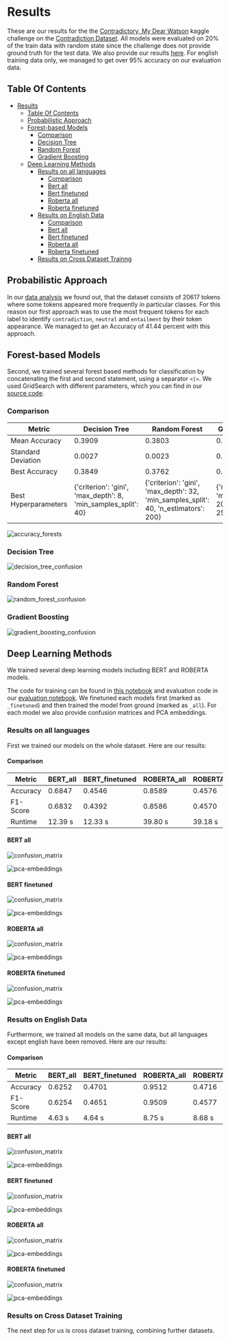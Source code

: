 # Results

These are our results for the the [Contradictory, My Dear Watson](https://www.kaggle.com/competitions/contradictory-my-dear-watson/data) kaggle challenge on the [Contradiction Dataset](https://www.kaggle.com/competitions/contradictory-my-dear-watson/data). All models were evaluated on 20% of the train data with random state since the challenge does not provide ground truth for the test data. We also provide our results [here](\final-project\output). For english training data only, we managed to get over 95% accuracy on our evaluation data. 

## Table Of Contents

- [Results](#results)
    - [Table Of Contents](#table-of-contents)
    - [Probabilistic Approach](#probabilistic-approach)
    - [Forest-based Models](#forest-based-models)
        - [Comparison](#comparison)
        - [Decision Tree](#decision-tree)
        - [Random Forest](#random-forest)
        - [Gradient Boosting](#gradient-boosting)
    - [Deep Learning Methods](#deep-learning-methods)
        - [Results on all languages](#results-on-all-languages)
            - [Comparison](#comparison-1)
            - [Bert all](#bert-all)
            - [Bert finetuned](#bert-finetuned)
            - [Roberta all](#roberta-all)
            - [Roberta finetuned](#roberta-finetuned)
        - [Results on English Data](#results-on-english-data)
            - [Comparison](#comparison-2)
            - [Bert all](#bert-all-1)
            - [Bert finetuned](#bert-finetuned-1)
            - [Roberta all](#roberta-all-1)
            - [Roberta finetuned](#roberta-finetuned-1)
        - [Results on Cross Dataset Trainng](#results-on-cross-dataset-training)

## Probabilistic Approach

In our [data analysis](/final-project/ProjectWork_1.ipynb) we found out, that the dataset consists of 20617 tokens where some tokens appeared more frequently in particular classes. For this reason our first approach was to use the most frequent tokens for each label to identify `contradiction`, `neutral` and `entailment` by their token appearance. We managed to get an Accuracy of 41.44 percent with this approach.

## Forest-based Models

Second, we trained several forest based methods for classification by concatenating the first and second statement, using a separator `<|>`. We used GridSearch with different parameters, which you can find in our [source code](/final-project/ProjectWork_2.ipynb).

### Comparison

| Metric              |Decision Tree | Random Forest   | Gradient Boosting |
|---------------------|--------------|-----------------|-------------------|
|Mean Accuracy        |0.3909        |0.3803           |0.4030
|Standard Deviation   |0.0027        |0.0023           |0.0056
|Best Accuracy        |0.3849        |0.3762           |0.4154
|Best Hyperparameters |{'criterion': 'gini', 'max_depth': 8, 'min_samples_split': 40} | {'criterion': 'gini', 'max_depth': 32, 'min_samples_split': 40, 'n_estimators': 200} | {'max_depth': 8, 'min_samples_split': 20, 'n_estimators': 25} |

![accuracy_forests](/docs/accuracy_forests.png)

### Decision Tree

![decision_tree_confusion](/docs/decision_tree_confusion.png)

### Random Forest

![random_forest_confusion](/docs/random_forest_confusion.png)

### Gradient Boosting

![gradient_boosting_confusion](/docs/decision_tree_confusion.png)

## Deep Learning Methods

We trained several deep learning models including BERT and ROBERTA models.

The code for training can be found in [this notebook](/final-project/ProjectWork_5.ipynb) and evaluation code in our [evaluation notebook](/final-project/EvaluateTransformers.ipynb). We finetuned each models first (marked as `_finetuned`) and then trained the model from ground (marked as `_all`). For each model we also provide confusion matrices and PCA embeddings.

### Results on all languages

First we trained our models on the whole dataset. Here are our results:

#### Comparison

| Metric | BERT_all | BERT_finetuned | ROBERTA_all | ROBERTA_finetuned |
|--------|----------|----------------|-------------|-------------------|
|Accuracy|0.6847    |0.4546          |0.8589       | 0.4576            |
|F1-Score|0.6832    |0.4392          |0.8586       | 0.4570 	       |
|Runtime |12.39 s   |12.33 s         |39.80 s      | 39.18 s           |

#### BERT all

![confusion_matrix](/final-project/output/all_languages/bert-checkpoint-2752/confusion-matrix.png)

![pca-embeddings](/final-project/output/all_languages/bert-checkpoint-2752/pca-embeddings.png)

#### BERT finetuned

![confusion_matrix](/final-project/output/all_languages/bert-checkpoint-374-finetuned/confusion-matrix.png)

![pca-embeddings](/final-project/output/all_languages/bert-checkpoint-374-finetuned/pca-embeddings.png)

#### ROBERTA all
![confusion_matrix](/final-project/output/all_languages/roberta-checkpoint-21816-all/confusion-matrix.png)

![pca-embeddings](/final-project/output/all_languages/roberta-checkpoint-21816-all/pca-embeddings.png)

#### ROBERTA finetuned
![confusion_matrix](/final-project/output/all_languages/roberta-checkpoint-4816-finetuned/confusion-matrix.png)

![pca-embeddings](/final-project/output/all_languages/roberta-checkpoint-4816-finetuned/pca-embeddings.png)

### Results on English Data

Furthermore, we trained all models on the same data, but all languages except english have been removed. Here are our results:

#### Comparison

| Metric | BERT_all | BERT_finetuned | ROBERTA_all | ROBERTA_finetuned |
|--------|----------|----------------|-------------|-------------------|
|Accuracy|0.6252    |0.4701          |0.9512       | 0.4716            |
|F1-Score|0.6254    |0.4651          |0.9509       | 0.4577 	       |
|Runtime |4.63 s    |4.64 s          |8.75 s       | 8.68 s            |

#### BERT all

![confusion_matrix](/final-project/output/only_english/bert-checkpoint-2752/confusion-matrix.png)

![pca-embeddings](/final-project/output/only_english/bert-checkpoint-2752/pca-embeddings.png)

#### BERT finetuned

![confusion_matrix](/final-project/output/only_english/bert-checkpoint-374-finetuned/confusion-matrix.png)

![pca-embeddings](/final-project/output/only_english/bert-checkpoint-374-finetuned/pca-embeddings.png)

#### ROBERTA all
![confusion_matrix](/final-project/output/only_english/roberta-checkpoint-21816-all/confusion-matrix.png)

![pca-embeddings](/final-project/output/only_english/roberta-checkpoint-21816-all/pca-embeddings.png)

#### ROBERTA finetuned
![confusion_matrix](/final-project/output/only_english/roberta-checkpoint-4816-finetuned/confusion-matrix.png)

![pca-embeddings](/final-project/output/only_english/roberta-checkpoint-4816-finetuned/pca-embeddings.png)


### Results on Cross Dataset Training

The next step for us is cross dataset training, combining further datasets.